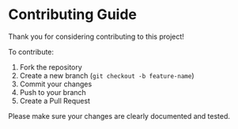 # Contributing Guide

Thank you for considering contributing to this project!

To contribute:
1. Fork the repository
2. Create a new branch (`git checkout -b feature-name`)
3. Commit your changes
4. Push to your branch
5. Create a Pull Request

Please make sure your changes are clearly documented and tested.
